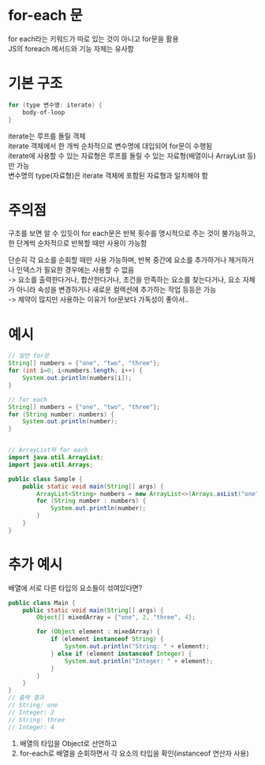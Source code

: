 # for-each 문
for each라는 키워드가 따로 있는 것이 아니고 for문을 활용   
JS의 foreach 메서드와 기능 자체는 유사함

# 기본 구조
```Java
for (type 변수명: iterate) {
    body-of-loop
}
```
iterate는 루프를 돌릴 객체   
iterate 객체에서 한 개씩 순차적으로 변수명에 대입되어 for문이 수행됨   
iterate에 사용할 수 있는 자료형은 루프를 돌릴 수 있는 자료형(배열이나 ArrayList 등)만 가능   
변수명의 type(자료형)은 iterate 객체에 포함된 자료형과 일치해야 함   

# 주의점
구조를 보면 알 수 있듯이 for each문은 반복 횟수를 명시적으로 주는 것이 불가능하고, 한 단계씩 순차적으로 반복할 때만 사용이 가능함   
   
단순히 각 요소를 순회할 때만 사용 가능하며, 반복 중간에 요소를 추가하거나 제거하거나 인덱스가 필요한 경우에는 사용할 수 없음   
-> 요소를 출력한다거나, 합산한다거나, 조건을 만족하는 요소를 찾는다거나, 요소 자체가 아니라 속성을 변경하거나 새로운 컬렉션에 추가하는 작업 등등은 가능   
-> 제약이 많지만 사용하는 이유가 for문보다 가독성이 좋아서..

# 예시 
```Java
// 일반 for문
String[] numbers = {"one", "two", "three"};
for (int i=0; i<numbers.length; i++) {
    System.out.println(numbers[i]);
}

// for each
String[] numbers = {"one", "two", "three"};
for (String number: numbers) {
    System.out.println(number);
}


// ArrayList와 for each
import java.util.ArrayList;
import java.util.Arrays;

public class Sample {
    public static void main(String[] args) {
        ArrayList<String> numbers = new ArrayList<>(Arrays.asList("one", "two", "three"));
        for (String number : numbers) {
            System.out.println(number);
        }
    }
}

```

# 추가 예시
배열에 서로 다른 타입의 요소들이 섞여있다면?
```Java
public class Main {
    public static void main(String[] args) {
        Object[] mixedArray = {"one", 2, "three", 4};

        for (Object element : mixedArray) {
            if (element instanceof String) {
                System.out.println("String: " + element);
            } else if (element instanceof Integer) {
                System.out.println("Integer: " + element);
            }
        }
    }
}
// 출력 결과
// String: one
// Integer: 2
// String: three
// Integer: 4
```
1. 배열의 타입을 Object로 선언하고   
2. for-each로 배열을 순회하면서 각 요소의 타입을 확인(instanceof 연산자 사용)   
